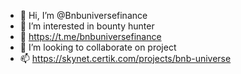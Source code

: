 - 👋 Hi, I’m @Bnbuniversefinance
- 👀 I’m interested in bounty hunter
- 🌱 https://t.me/bnbuniversefinance
- 💞️ I’m looking to collaborate on project
- 📫 https://skynet.certik.com/projects/bnb-universe

